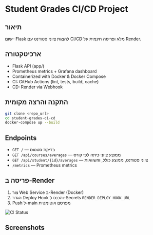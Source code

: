 # Student Grades CI/CD Project

## תיאור
יישום Flask להצגת ציוני סטודנט עם CI/CD מלא ופריסה חינמית על Render.

## ארכיטקטורה
- Flask API (app/)
- Prometheus metrics + Grafana dashboard
- Containerized with Docker & Docker Compose
- CI: GitHub Actions (lint, tests, build, cache)
- CD: Render via Webhook

## התקנה והרצה מקומית
```bash
git clone <repo_url>
cd student-grades-ci-cd
docker-compose up --build
```

## Endpoints
- `GET /` — בדיקת סטטוס
- `GET /api/courses/averages` — ממוצע ציוני כיתה לפי קורס
- `GET /api/student/{id}/averages` — ציוני סטודנט, ממוצע כולל, והשוואות
- `/metrics` — Prometheus metrics

## פריסה ב-Render
1. צור Web Service ב-Render (Docker)
2. הגדר Deploy Hook והכנס ל-Secrets `RENDER_DEPLOY_HOOK_URL`
3. Push ל-main מפרסם אוטומטית

![CI Status](https://img.shields.io/github/actions/workflow/status/<user>/student-grades-ci-cd/ci.yml)

## Screenshots
